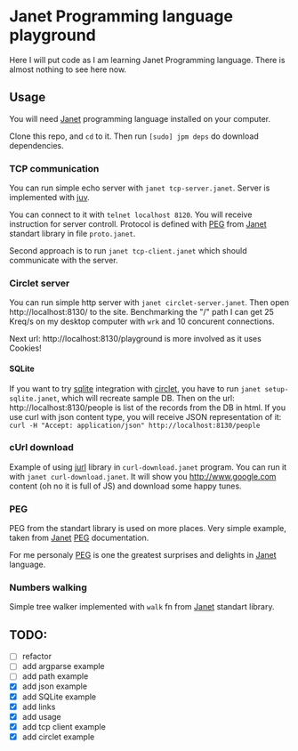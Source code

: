 # Janet Programming language playground

Here I will put code as I am learning Janet Programming language. There is 
almost nothing to see here now.

## Usage

You will need [Janet] programming language installed on your computer.

Clone this repo, and `cd` to it. Then run `[sudo] jpm deps` do download 
dependencies.

### TCP communication

You can run simple echo server with `janet tcp-server.janet`. Server is 
implemented with [juv]. 

You can connect to it with `telnet localhost 8120`. You will receive instruction
for server controll. Protocol is defined with [PEG] from [Janet] standart 
library in file `proto.janet`.

Second approach is to run `janet tcp-client.janet` which should communicate with
the server. 

### Circlet server

You can run simple http server with `janet circlet-server.janet`. Then open
http://localhost:8130/ to the site. Benchmarking the "/" path I can get 25 
Kreq/s on my desktop computer with `wrk` and 10 concurent connections.

Next url: http://localhost:8130/playground is more involved as it uses Cookies!

#### SQLite 

If you want to try [sqlite] integration with [circlet], you have to run 
`janet setup-sqlite.janet`, which will recreate sample DB. Then on the url:
http://localhost:8130/people is list of the records from the DB in html. If you
use curl with json content type, you will receive JSON representation of it:
`curl -H "Accept: application/json" http://localhost:8130/people`


### cUrl download

Example of using [jurl] library in `curl-download.janet` program. You can run it
with `janet curl-download.janet`. It will show you http://www.google.com content
(oh no it is full of JS) and download some happy tunes.

### PEG 

PEG from the standart library is used on more places. Very simple example, taken
from [Janet] [PEG] documentation.

For me personaly [PEG] is one the greatest surprises and delights in [Janet] 
language.

### Numbers walking

Simple tree walker implemented with `walk` fn from [Janet] standart library. 


[Janet]: https://janet-lang.org/index.html
[juv]: https://github.com/janet-lang/juv
[circlet]: https://github.com/janet-lang/circlet
[PEG]: https://janet-lang.org/docs/peg.html
[jurl]: https://github.com/sepisoad/jurl
[sqlite]: https://github.com/janet-lang/sqlite3

## TODO:
- [ ] refactor
- [ ] add argparse example
- [ ] add path example
- [x] add json example
- [x] add SQLite example
- [x] add links
- [x] add usage
- [x] add tcp client example
- [x] add circlet example
